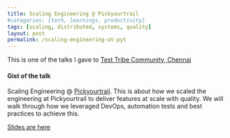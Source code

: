 ```yaml
---
title: Scaling Engineering @ Pickyourtrail
#categories: [tech, learnings, productivity]
tags: [scaling, distributed, systems, quality]
layout: post
permalink: /scaling-engineering-at-pyt
---
```

This is one of the talks I gave to [Test Tribe Community, Chennai](https://www.thetesttribe.com/events/the-test-tribe-4th-chennai-meetup-at-pickyourtrail/)

#### Gist of the talk

Scaling Engineering @ [Pickyourtrail](https://pickyourtrail.com). This is about how we scaled the engineering at Pickyourtrail to deliver features at scale with quality. We will walk through how we leveraged DevOps, automation tests and best practices to achieve this.

[Slides are here](images/VG-PYT-Mar72020.pdf)

